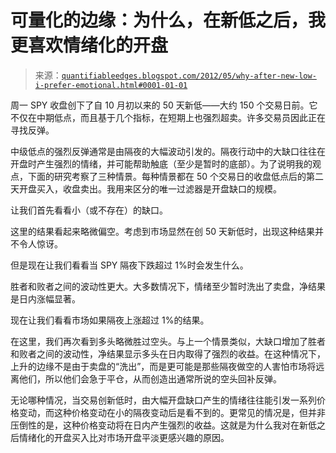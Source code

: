 <!--yml

类别：未分类

日期：2024-05-18 08:49:52

-->

# 可量化的边缘：为什么，在新低之后，我更喜欢情绪化的开盘

> 来源：[`quantifiableedges.blogspot.com/2012/05/why-after-new-low-i-prefer-emotional.html#0001-01-01`](http://quantifiableedges.blogspot.com/2012/05/why-after-new-low-i-prefer-emotional.html#0001-01-01)

周一 SPY 收盘创下了自 10 月初以来的 50 天新低——大约 150 个交易日前。它不仅在中期低点，而且基于几个指标，在短期上也强烈超卖。许多交易员因此正在寻找反弹。

中级低点的强烈反弹通常是由隔夜的大幅波动引发的。隔夜行动中的大缺口往往在开盘时产生强烈的情绪，并可能帮助触底（至少是暂时的底部）。为了说明我的观点，下面的研究考察了三种情景。每种情景都在 50 个交易日的收盘低点后的第二天开盘买入，收盘卖出。我用来区分的唯一过滤器是开盘缺口的规模。

让我们首先看看小（或不存在）的缺口。

这里的结果看起来略微偏空。考虑到市场显然在创 50 天新低时，出现这种结果并不令人惊讶。

但是现在让我们看看当 SPY 隔夜下跌超过 1%时会发生什么。

胜者和败者之间的波动性更大。大多数情况下，情绪至少暂时洗出了卖盘，净结果是日内涨幅显著。

现在让我们看看市场如果隔夜上涨超过 1%的结果。

在这里，我们再次看到多头略微胜过空头。与上一个情景类似，大缺口增加了胜者和败者之间的波动性，净结果显示多头在日内取得了强烈的收益。在这种情况下，上升的边缘不是由于卖盘的“洗出”，而是更可能是那些隔夜做空的人害怕市场将远离他们，所以他们会急于平仓，从而创造出通常所说的空头回补反弹。

无论哪种情况，当交易创新低时，由大幅开盘缺口产生的情绪往往能引发一系列价格变动，而这种价格变动在小的隔夜变动后是看不到的。更常见的情况是，但并非压倒性的是，这种价格变动将在日内产生强烈的收益。这就是为什么我对在新低之后情绪化的开盘买入比对市场开盘平淡更感兴趣的原因。
